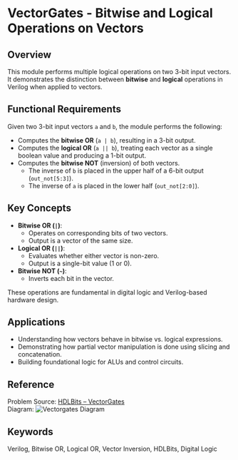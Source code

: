 # VectorGates - Bitwise and Logical Operations on Vectors

## Overview

This module performs multiple logical operations on two 3-bit input vectors. It demonstrates the distinction between **bitwise** and **logical** operations in Verilog when applied to vectors.

## Functional Requirements

Given two 3-bit input vectors `a` and `b`, the module performs the following:

- Computes the **bitwise OR** (`a | b`), resulting in a 3-bit output.
- Computes the **logical OR** (`a || b`), treating each vector as a single boolean value and producing a 1-bit output.
- Computes the **bitwise NOT** (inversion) of both vectors.
  - The inverse of `b` is placed in the upper half of a 6-bit output (`out_not[5:3]`).
  - The inverse of `a` is placed in the lower half (`out_not[2:0]`).

## Key Concepts

- **Bitwise OR (`|`)**:
  - Operates on corresponding bits of two vectors.
  - Output is a vector of the same size.
- **Logical OR (`||`)**:
  - Evaluates whether either vector is non-zero.
  - Output is a single-bit value (1 or 0).
- **Bitwise NOT (`~`)**:
  - Inverts each bit in the vector.

These operations are fundamental in digital logic and Verilog-based hardware design.

## Applications

- Understanding how vectors behave in bitwise vs. logical expressions.
- Demonstrating how partial vector manipulation is done using slicing and concatenation.
- Building foundational logic for ALUs and control circuits.

## Reference

Problem Source: [HDLBits – VectorGates](https://hdlbits.01xz.net/wiki/Vectorgates)  
Diagram: ![Vectorgates Diagram](https://hdlbits.01xz.net/mw/images/1/1b/Vectorgates.png)

## Keywords

Verilog, Bitwise OR, Logical OR, Vector Inversion, HDLBits, Digital Logic
